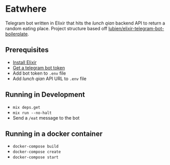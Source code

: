 # Eatwhere

Telegram bot written in Elixir that hits the _lunch qian_ backend API to return a random eating place.
Project structure based off [lubien/elixir-telegram-bot-boilerplate](https://github.com/lubien/elixir-telegram-bot-boilerplate).

## Prerequisites
- [Install Elixir](https://elixir-lang.org/install.html)
- [Get a telegram bot token](https://core.telegram.org/bots)
- Add bot token to `.env` file
- Add _lunch qian_ API URL to `.env` file

## Running in Development
- `mix deps.get`
- `mix run --no-halt`
- Send a `/eat` message to the bot

## Running in a docker container
- `docker-compose build`
- `docker-compose create`
- `docker-compose start`
